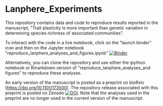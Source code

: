 # Lanphere_Experiments

This repository contains data and code to reproduce results reported in the manuscript, "Trait plasticity is more important than genetic variation in determining species richness of associated communities". 

To interact with the code in a live notebook, click on the "launch binder" icon and then on the Jupyter notebook "reproduce_lanphere_analyses_and_figures.ipynb" [![Binder](https://mybinder.org/badge.svg)](https://mybinder.org/v2/gh/mabarbour/Lanphere_Experiments/master)

Alternatively, you can clone the repository and use either the ipython notebook or Rmarkdown version of "reproduce_lanphere_analyses_and figures" to reproduce these analyses.

An early version of the manuscript is posted as a preprint on bioRxiv (https://doi.org/10.1101/173500). The repository release associated with this preprint is posted on Zenodo [![DOI](https://zenodo.org/badge/15195239.svg)](https://zenodo.org/badge/latestdoi/15195239). Note that the analyses used in the preprint are no longer used in the current version of the manuscript.

